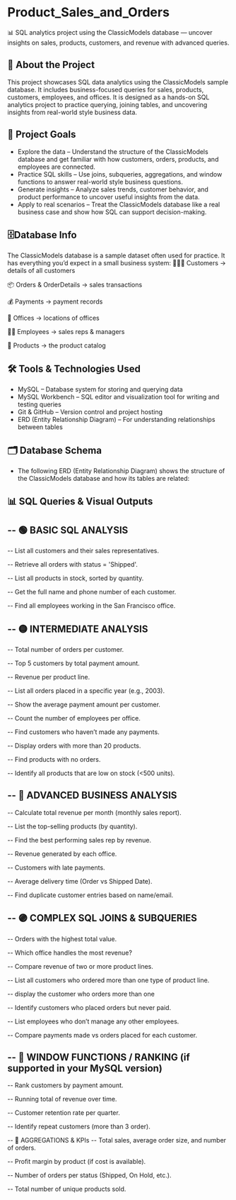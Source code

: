 # Product_Sales_and_Orders
📊 SQL analytics project using the ClassicModels database — uncover insights on sales, products, customers, and revenue with advanced queries.

## 📌 About the Project

This project showcases SQL data analytics using the ClassicModels sample database.
It includes business-focused queries for sales, products, customers, employees, and offices.
It is designed as a hands-on SQL analytics project to practice querying, joining tables, and uncovering insights from real-world style business data.

## 🎯 Project Goals

- Explore the data – Understand the structure of the ClassicModels database and get familiar with how customers, orders, products, and employees are connected.
- Practice SQL skills – Use joins, subqueries, aggregations, and window functions to answer real-world style business questions.
- Generate insights – Analyze sales trends, customer behavior, and product performance to uncover useful insights from the data.
- Apply to real scenarios – Treat the ClassicModels database like a real business case and show how SQL can support decision-making.

## 🗄️Database Info

The ClassicModels database is a sample dataset often used for practice.
It has everything you’d expect in a small business system:
🧑‍🤝‍🧑 Customers → details of all customers

📦 Orders & OrderDetails → sales transactions

💰 Payments → payment records

🏢 Offices → locations of offices

👩‍💼 Employees → sales reps & managers

🛒 Products → the product catalog

## 🛠️ Tools & Technologies Used

- MySQL – Database system for storing and querying data
- MySQL Workbench – SQL editor and visualization tool for writing and testing queries
- Git & GitHub – Version control and project hosting
- ERD (Entity Relationship Diagram) – For understanding relationships between tables


## 🗂️ Database Schema

* The following ERD (Entity Relationship Diagram) shows the structure of the ClassicModels database and how its tables are related:


## 📊 SQL Queries & Visual Outputs

 ## -- 🟢 BASIC SQL ANALYSIS
-- List all customers and their sales representatives.

-- Retrieve all orders with status = 'Shipped'.

-- List all products in stock, sorted by quantity.

-- Get the full name and phone number of each customer.

-- Find all employees working in the San Francisco office.

## -- 🟡 INTERMEDIATE ANALYSIS
-- Total number of orders per customer.

-- Top 5 customers by total payment amount.

-- Revenue per product line.

-- List all orders placed in a specific year (e.g., 2003).

-- Show the average payment amount per customer.

-- Count the number of employees per office.

-- Find customers who haven’t made any payments.

-- Display orders with more than 20 products.

-- Find products with no orders.

-- Identify all products that are low on stock (<500 units).

## -- 🔵 ADVANCED BUSINESS ANALYSIS
-- Calculate total revenue per month (monthly sales report).

-- List the top-selling products (by quantity).

-- Find the best performing sales rep by revenue.

-- Revenue generated by each office.

-- Customers with late payments.

-- Average delivery time (Order vs Shipped Date).

-- Find duplicate customer entries based on name/email.

## -- 🟣 COMPLEX SQL JOINS & SUBQUERIES
-- Orders with the highest total value.

-- Which office handles the most revenue?

-- Compare revenue of two or more product lines.

-- List all customers who ordered more than one type of product line.

-- display the customer who orders more than one 

-- Identify customers who placed orders but never paid.

-- List employees who don’t manage any other employees.

-- Compare payments made vs orders placed for each customer.

## -- 🔶 WINDOW FUNCTIONS / RANKING (if supported in your MySQL version)
-- Rank customers by payment amount.

-- Running total of revenue over time.

-- Customer retention rate per quarter.

-- Identify repeat customers (more than 3 order).

-- 🔺 AGGREGATIONS & KPIs
-- Total sales, average order size, and number of orders.

-- Profit margin by product (if cost is available).

-- Number of orders per status (Shipped, On Hold, etc.).

-- Total number of unique products sold.

